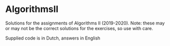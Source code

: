 # AlgorithmsII
Solutions for the assignments of Algorithms II (2019-2020).
Note: these may or may not be the correct solutions for the exercises, so use with care.

Supplied code is in Dutch, answers in English
